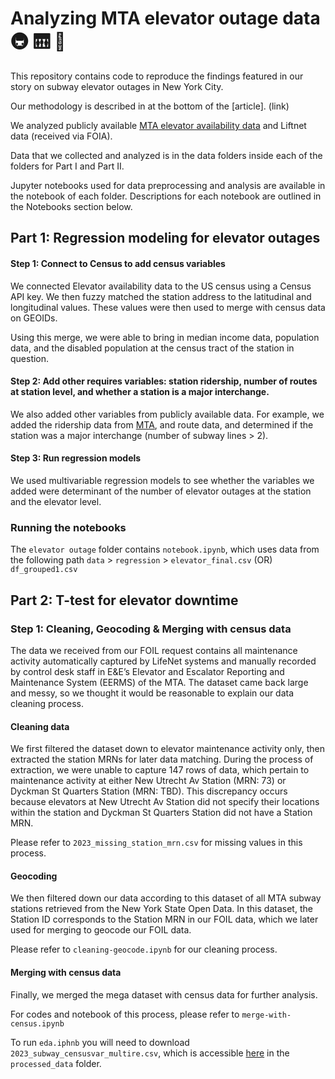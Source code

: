 
# Analyzing MTA elevator outage data 🚇 🛗 🚧

This repository contains code to reproduce the findings featured in our story on subway elevator outages in New York City.

Our methodology is described in at the bottom of the [article]. (link)

We analyzed publicly available [MTA elevator availability data](https://metrics.mta.info/?subway/elevatorescalatoravailability) and Liftnet data (received via FOIA).

Data that we collected and analyzed is in the data folders inside each of the folders for Part I and Part II.

Jupyter notebooks used for data preprocessing and analysis are available in the notebook of each folder. Descriptions for each notebook are outlined in the Notebooks section below.

## Part 1: Regression modeling for elevator outages

#### Step 1: Connect to Census to add census variables

We connected Elevator availability data to the US census using a Census API key. We then fuzzy matched the station address to the latitudinal and longitudinal values. These values were then used to merge with census data on GEOIDs.

Using this merge, we were able to bring in median income data, population data, and the disabled population at the census tract of the station in question.

#### Step 2: Add other requires variables: station ridership, number of routes at station level, and whether a station is a major interchange.

We also added other variables from publicly available data. For example, we added the ridership data from [MTA](https://new.mta.info/agency/new-york-city-transit/subway-bus-ridership-2022), and route data, and determined if the station was a major interchange (number of subway lines > 2).

#### Step 3: Run regression models

We used multivariable regression models to see whether the variables we added were determinant of the number of elevator outages at the station and the elevator level.

### Running the notebooks

The `elevator outage` folder contains `notebook.ipynb`, which uses data from the following path `data` > `regression` > `elevator_final.csv` (OR) `df_grouped1.csv`

## Part 2: T-test for elevator downtime

### Step 1: Cleaning, Geocoding & Merging with census data

The data we received from our FOIL request contains all maintenance activity automatically captured by LifeNet systems and manually recorded by control desk staff in E&E’s Elevator and Escalator Reporting and Maintenance System (EERMS) of the MTA. The dataset came back large and messy, so we thought it would be reasonable to explain our data cleaning process.

#### Cleaning data
We first filtered the dataset down to elevator maintenance activity only, then extracted the station MRNs for later data matching. During the process of extraction, we were unable to capture 147 rows of data, which pertain to maintenance activity at either New Utrecht Av Station (MRN: 73) or Dyckman St Quarters Station (MRN: TBD). This discrepancy occurs because elevators at New Utrecht Av Station did not specify their locations within the station and Dyckman St Quarters Station did not have a Station MRN. 

Please refer to `2023_missing_station_mrn.csv` for missing values in this process.

#### Geocoding 
We then filtered down our data according to this dataset of all MTA subway stations retrieved from the New York State Open Data. In this dataset, the Station ID corresponds to the Station MRN in our FOIL data, which we later used for merging to geocode our FOIL data.

Please refer to `cleaning-geocode.ipynb` for our cleaning process.

#### Merging with census data
Finally, we merged the mega dataset with census data for further analysis. 

For codes and notebook of this process, please refer to `merge-with-census.ipynb`


To run `eda.iphnb` you will need to download `2023_subway_censusvar_multire.csv`, which is accessible [here](https://drive.google.com/drive/folders/1uZcIPkzq6sTAGxfVR--rEgShWm6Izdwq?usp=drive_link) in the `processed_data` folder.

